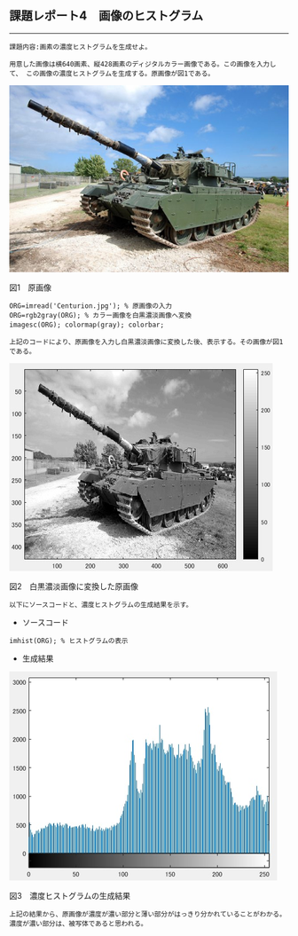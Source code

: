 ## 課題レポート4　画像のヒストグラム
---
`
課題内容:画素の濃度ヒストグラムを生成せよ。
`

`
用意した画像は横640画素、縦428画素のディジタルカラー画像である。この画像を入力して、
この画像の濃度ヒストグラムを生成する。原画像が図1である。
`

![Centurion](./Centurion.jpg)

図1　原画像

`
ORG=imread('Centurion.jpg'); % 原画像の入力
`  
`
ORG=rgb2gray(ORG); % カラー画像を白黒濃淡画像へ変換
`  
`
imagesc(ORG); colormap(gray); colorbar;
`

`
上記のコードにより、原画像を入力し白黒濃淡画像に変換した後、表示する。その画像が図1である。
`

![4-1](./4-1.jpg)

図2　白黒濃淡画像に変換した原画像

`
以下にソースコードと、濃度ヒストグラムの生成結果を示す。
`

- ソースコード

`
imhist(ORG); % ヒストグラムの表示
`
- 生成結果

![4-2](./4-2.jpg)

図3　濃度ヒストグラムの生成結果

`
上記の結果から、原画像が濃度が濃い部分と薄い部分がはっきり分かれていることがわかる。濃度が濃い部分は、被写体であると思われる。
`
